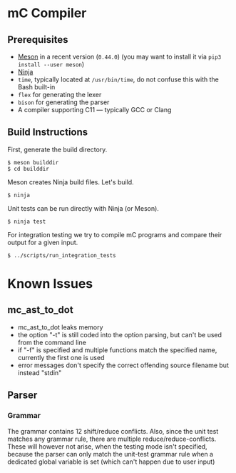 # mC Compiler


## Prerequisites

- [Meson](http://mesonbuild.com/) in a recent version (`0.44.0`)
  (you may want to install it via `pip3 install --user meson`)
- [Ninja](https://ninja-build.org/)
- `time`, typically located at `/usr/bin/time`, do not confuse this with the Bash built-in
- `flex` for generating the lexer
- `bison` for generating the parser
- A compiler supporting C11 — typically GCC or Clang

## Build Instructions

First, generate the build directory.

    $ meson builddir
    $ cd builddir

Meson creates Ninja build files.
Let's build.

    $ ninja

Unit tests can be run directly with Ninja (or Meson).

    $ ninja test

For integration testing we try to compile mC programs and compare their output for a given input.

    $ ../scripts/run_integration_tests

# Known Issues

## mc_ast_to_dot

- mc_ast_to_dot leaks memory
- the option "-t" is still coded into the option parsing, but can't be used from the command line
- if "-f" is specified and multiple functions match the specified name, currently the first one is used
- error messages don't specify the correct offending source filename but instead "stdin"

## Parser

### Grammar

The grammar contains 12 shift/reduce conflicts.
Also, since the unit test matches any grammar rule, there are multiple reduce/reduce-conflicts. These will however not arise, when the testing mode isn't specified, because the parser can only match the unit-test grammar rule when a dedicated global variable is set (which can't happen due to user input)


